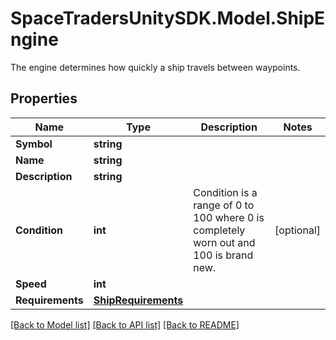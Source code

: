 # SpaceTradersUnitySDK.Model.ShipEngine
The engine determines how quickly a ship travels between waypoints.

## Properties

Name | Type | Description | Notes
------------ | ------------- | ------------- | -------------
**Symbol** | **string** |  | 
**Name** | **string** |  | 
**Description** | **string** |  | 
**Condition** | **int** | Condition is a range of 0 to 100 where 0 is completely worn out and 100 is brand new. | [optional] 
**Speed** | **int** |  | 
**Requirements** | [**ShipRequirements**](ShipRequirements.md) |  | 

[[Back to Model list]](../README.md#documentation-for-models) [[Back to API list]](../README.md#documentation-for-api-endpoints) [[Back to README]](../README.md)

